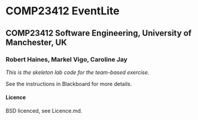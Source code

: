 # COMP23412 EventLite
## COMP23412 Software Engineering, University of Manchester, UK
### Robert Haines, Markel Vigo, Caroline Jay

*This is the skeleton lab code for the team-based exercise.*

See the instructions in Blackboard for more details.

#### Licence

BSD licenced, see Licence.md.
